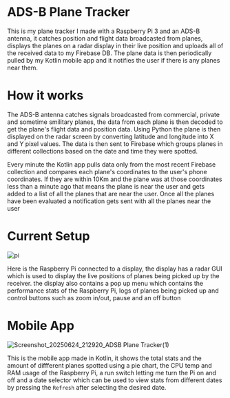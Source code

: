 # ADS-B Plane Tracker

This is my plane tracker I made with a Raspberry Pi 3 and an ADS-B antenna, it catches position and flight data broadcasted from planes, displays the planes on a radar display 
in their live position and uploads all of the received data to my Firebase DB. The plane data is then periodically pulled by my Kotlin mobile app and it notifies the user if there is any planes near them.

# How it works

The ADS-B antenna catches signals broadcasted from commercial, private and sometime smilitary planes, the data from each plane is then decoded to get the plane's flight data and 
position data. Using Python the plane is then displayed on the radar screen by converting latitude and longitude into X and Y pixel values. The data is then sent to Firebase 
which groups planes in different collections based on the date and time they were spotted. 

Every minute the Kotlin app pulls data only from the most recent Firebase collection 
and compares each plane's coordinates to the user's phone coordinates. If they are within 10Km and the plane was at those coordinates less than a minute ago that means the plane 
is near the user and gets added to a list of all the planes that are near the user. Once all the planes have been evaluated a notification gets sent with all the planes near 
the user

# Current Setup
![pi](https://github.com/user-attachments/assets/135cd4fe-5195-4ed9-b3ac-d7d491639194)

Here is the Raspberry Pi connected to a display, the display has a radar GUI which is used to display the live positions of planes being picked up by the receiver. the display also contains a pop up menu which contains the performance stats of the Raspberry Pi, logs of planes being picked up and control buttons such as zoom in/out, pause and an off
button

# Mobile App
![Screenshot_20250624_212920_ADSB Plane Tracker(1)](https://github.com/user-attachments/assets/af2a83c0-3a1b-4710-bcf4-dca561aa646d)

This is the mobile app made in Kotlin, it shows the total stats and the amount of diffferent planes spotted using a pie chart, the CPU temp and RAM usage of the Raspberry Pi, a run switch letting me turn the Pi on and off and a date selector which can be used to view stats from different dates by pressing the `Refresh` after selecting the desired date.
